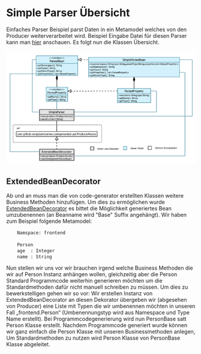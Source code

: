 Simple Parser Übersicht
=======================
Einfaches Parser Beispiel parst Daten in ein Metamodel welches von den Producer 
weiterverarbeitet wird. Beispiel Eingabe Datei für diesen Parser kann man [hier][1] 
anschauen. Es folgt nun die Klassen Übersicht.

![Überblick](src/site/resources/parser.png)

## ExtendedBeanDecorator
Ab und an muss man die von code-generator erstellten Klassen weitere Business 
Methoden hinzufügen. Um dies zu ermöglichen wurde [ExtendedBeanDecorator][2] es
bittet die Möglichkeit generiertes Bean umzubenennen (an Beanname wird "Base" 
Suffix angehängt). Wir haben zum Beispiel folgende Metamodel:

```
    Namspace: frontend

    Person
    age  : Integer
    name : String
```

Nun stellen wir uns vor wir brauchen irgend welche Business Methoden die wir
auf Person Instanz  anhängen wollen, gleichzeitig aber die Person Standard
Programmcode weiterhin generieren möchten um die Standardmethoden dafür nicht
manuell schreiben zu müssen. Um dies zu bewerkstelligen gehen wir so vor: 
Wir erstellen Instanz von ExtendedBeanDecorator an diesen Dekorator übergeben wir
(abgesehen von Producer) eine Liste mit Typen die wir umbenennen möchten in unseren 
Fall „frontend.Person“ (Umbenennungstyp wird aus Namespace und Type Name erstellt).
Bei Programmcodegenerierung wird nun PersonBase satt Person Klasse erstellt. Nachdem
Programmcode generiert wurde können wir ganz einfach die Person Klasse mit unseren
Businessmethoden anlegen, Um Standardmethoden zu nutzen wird Person Klasse von
PersonBase
Klasse abgeleitet. 

[1]: src/test/resources/simple-parser-input.txt
[2]: src/main/java/com/github/sergejsamsonow/codegenerator/parser/ExtendedBeanDecorator.java